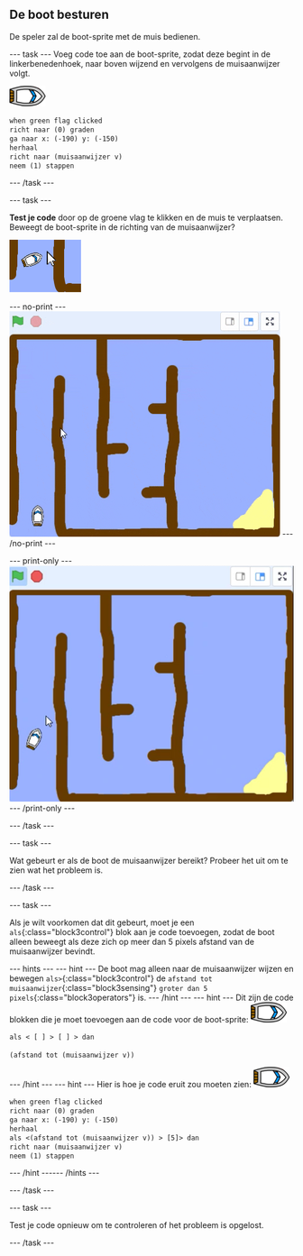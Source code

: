 ## De boot besturen

De speler zal de boot-sprite met de muis bedienen.

--- task --- Voeg code toe aan de boot-sprite, zodat deze begint in de linkerbenedenhoek, naar boven wijzend en vervolgens de muisaanwijzer volgt.

![boot-sprite](images/boat_resize.png)

```blocks3
when green flag clicked
richt naar (0) graden
ga naar x: (-190) y: (-150)
herhaal
richt naar (muisaanwijzer v)
neem (1) stappen
```

--- /task ---

--- task ---

**Test je code** door op de groene vlag te klikken en de muis te verplaatsen. Beweegt de boot-sprite in de richting van de muisaanwijzer?

![schermafdruk](images/boat-mouse.png)

--- no-print --- ![screenshot](images/boat-pointer-test-anim.gif) --- /no-print ---

--- print-only --- ![screenshot](images/boat-pointer-test-anim.png) --- /print-only ---

--- /task ---

--- task ---

Wat gebeurt er als de boot de muisaanwijzer bereikt? Probeer het uit om te zien wat het probleem is.

--- /task ---

--- task ---

Als je wilt voorkomen dat dit gebeurt, moet je een `als`{:class="block3control"} blok aan je code toevoegen, zodat de boot alleen beweegt als deze zich op meer dan 5 pixels afstand van de muisaanwijzer bevindt.

--- hints ---
 --- hint --- De boot mag alleen naar de muisaanwijzer wijzen en bewegen `als>`{:class="block3control"} de `afstand tot muisaanwijzer`{:class="block3sensing"} `groter dan 5 pixels`{:class="block3operators"} is.
--- /hint ---
 --- hint --- Dit zijn de code blokken die je moet toevoegen aan de code voor de boot-sprite: ![boot-sprite](images/boat_resize.png)

```blocks3
als < [ ] > [ ] > dan

(afstand tot (muisaanwijzer v))
```

--- /hint --- --- hint --- Hier is hoe je code eruit zou moeten zien: ![boot-sprite](images/boat_resize.png)

```blocks3
when green flag clicked
richt naar (0) graden
ga naar x: (-190) y: (-150)
herhaal
als <(afstand tot (muisaanwijzer v)) > [5]> dan
richt naar (muisaanwijzer v)
neem (1) stappen
```

--- /hint ------ /hints ---

--- /task ---

--- task ---

Test je code opnieuw om te controleren of het probleem is opgelost.

--- /task ---
